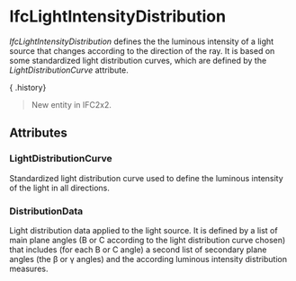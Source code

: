# IfcLightIntensityDistribution

_IfcLightIntensityDistribution_ defines the the luminous intensity of a light source that changes according to the direction of the ray. It is based on some standardized light distribution curves, which are defined by the _LightDistributionCurve_ attribute.
<!-- end of short definition -->


{ .history}
> New entity in IFC2x2.

## Attributes

### LightDistributionCurve
Standardized light distribution curve used to define the luminous intensity of the light in all directions.

### DistributionData
Light distribution data applied to the light source. It is defined by a list of main plane angles (B or C according to the light distribution curve chosen) that includes (for each B or C angle) a second list of secondary plane angles (the β or γ angles) and the according luminous intensity distribution measures.
